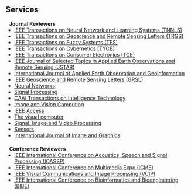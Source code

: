 ## Services


<h4 style="margin:0 10px 0;">Journal Reviewers</h4>

<ul style="margin:0 0 20px;">
  <li><a href="https://www.computer.org/csdl/journal/tp"><autocolor>IEEE Transactions on Neural Network and Learning Systems (TNNLS)</autocolor></a></li>
  <li><a href="https://www.springer.com/journal/11263"><autocolor>IEEE Transactions on Geoscience and Remote Sensing Letters (TRGS)</autocolor></a></li>
  <li><a href="https://www.springer.com/journal/11263"><autocolor>IEEE Transactions on Fuzzy Systems (TFS)</autocolor></a></li>
  <li><a href="https://www.springer.com/journal/11263"><autocolor>IEEE Transactions on Cybernetics (TYCB)</autocolor></a></li>
  <li><a href="https://www.springer.com/journal/11263"><autocolor>IEEE Transactions on Consumer Electronics (TCE)</autocolor></a></li>
  <li><a href="https://www.springer.com/journal/11263"><autocolor>IEEE Journal of Selected Topics in Applied Earth Observations and Remote Sensing (JSTAR)</autocolor></a></li>
  <li><a href="https://www.springer.com/journal/11263"><autocolor>International Journal of Applied Earth Observation and Geoinformation</autocolor></a></li>
  <li><a href="https://www.springer.com/journal/11263"><autocolor>IEEE Geoscience and Remote Sensing Letters (GRSL)</autocolor></a></li>
  <li><a href="https://www.springer.com/journal/11263"><autocolor>Neural Networks</autocolor></a></li>
  <li><a href="https://www.springer.com/journal/11263"><autocolor>Signal Processing</autocolor></a></li>
  <li><a href="https://www.springer.com/journal/11263"><autocolor>CAAI Transactions on Intelligence Technology</autocolor></a></li>
  <li><a href="https://www.springer.com/journal/11263"><autocolor>Image and Vision Computing</autocolor></a></li>
  <li><a href="https://www.springer.com/journal/11263"><autocolor>IEEE Access</autocolor></a></li>
  <li><a href="https://www.springer.com/journal/11263"><autocolor>The visual computer</autocolor></a></li>
  <li><a href="https://www.springer.com/journal/11263"><autocolor>Signal, Image and Video Processing</autocolor></a></li>
  <li><a href="https://www.springer.com/journal/11263"><autocolor>Sensors</autocolor></a></li>
  <li><a href="https://www.springer.com/journal/11263"><autocolor>International Journal of Image and Graphics</autocolor></a></li>
</ul>


<h4 style="margin:0 10px 0;">Conference Reviewers</h4>

<ul style="margin:0 0 20px;">
  <li><a href="https://www.computer.org/csdl/journal/tp"><autocolor>IEEE International Conference on Acoustics, Speech and Signal Processing (ICASSP)</autocolor></a></li>
  <li><a href="https://www.computer.org/csdl/journal/tp"><autocolor>IEEE International Conference on Multimedia Expo (ICME)</autocolor></a></li>
  <li><a href="https://www.computer.org/csdl/journal/tp"><autocolor>IEEE Visual Communications and Image Processing (VCIP)</autocolor></a></li>
  <li><a href="https://www.computer.org/csdl/journal/tp"><autocolor>IEEE International Conference on Bioinformatics and Bioengineering (BIBE)</autocolor></a></li>
</ul>
